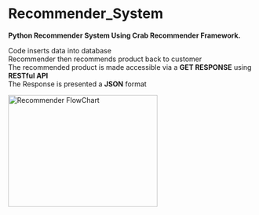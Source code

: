 # Recommender_System
<b>Python Recommender System Using Crab Recommender Framework.</b>

Code inserts data into database <br>
Recommender then recommends product back to customer <br>
The recommended product is made accessible via a <b>GET RESPONSE</b> using <b>RESTful API</b> <br>
The Response is presented a <b>JSON</b> format

<img src="http://datapandas.com/wp-content/uploads/2016/11/recommender-system-flow-chart-1-1.png" alt="Recommender FlowChart" style="width:304px;height:228px;">

